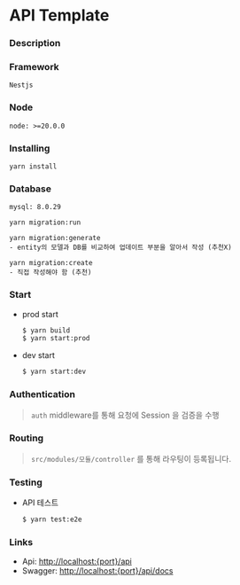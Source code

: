 # API Template

### Description

### Framework

```
Nestjs
```

### Node

```
node: >=20.0.0
```

### Installing

```
yarn install
```

### Database

```
mysql: 8.0.29

yarn migration:run

yarn migration:generate
- entity의 모델과 DB를 비교하여 업데이트 부분을 알아서 작성 (추천X)

yarn migration:create
- 직접 작성해야 함 (추천)

```



### Start

- prod start
    ```bash
    $ yarn build
    $ yarn start:prod
    ```
- dev start
    ```bash
    $ yarn start:dev
    ```

### Authentication

> `auth` middleware를 통해 요청에 Session 을 검증을 수행

### Routing

> `src/modules/모듈/controller` 를 통해 라우팅이 등록됩니다.

### Testing

- API 테스트
    ```bash
    $ yarn test:e2e
    ```

### Links

- Api: <http://localhost:{port}/api>
- Swagger: <http://localhost:{port}/api/docs>
